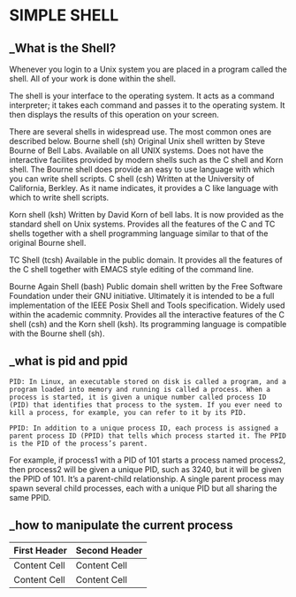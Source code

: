# SIMPLE SHELL

## _What is the Shell?
Whenever you login to a Unix system you are placed in a program called the shell. All of your work is done within the shell.

The shell is your interface to the operating system. It acts as a command interpreter; it takes each command and passes it to the operating system. It then displays the results of this operation on your screen.

There are several shells in widespread use. The most common ones are described below.
Bourne shell (sh)
Original Unix shell written by Steve Bourne of Bell Labs. Available on all UNIX systems. Does not have the interactive facilites provided by modern shells such as the C shell and Korn shell. The Bourne shell does provide an easy to use language with which you can write shell scripts.
C shell (csh)
Written at the University of California, Berkley. As it name indicates, it provides a C like language with which to write shell scripts.

Korn shell (ksh)
Written by David Korn of bell labs. It is now provided as the standard shell on Unix systems. Provides all the features of the C and TC shells together with a shell programming language similar to that of the original Bourne shell.

TC Shell (tcsh)
Available in the public domain. It provides all the features of the C shell together with EMACS style editing of the command line.

Bourne Again Shell (bash)
Public domain shell written by the Free Software Foundation under their GNU initiative. Ultimately it is intended to be a full implementation of the IEEE Posix Shell and Tools specification. Widely used within the academic commnity. Provides all the interactive features of the C shell (csh) and the Korn shell (ksh). Its programming language is compatible with the Bourne shell (sh).

## _what is pid and ppid

```PID: In Linux, an executable stored on disk is called a program, and a program loaded into memory and running is called a process. When a process is started, it is given a unique number called process ID (PID) that identifies that process to the system. If you ever need to kill a process, for example, you can refer to it by its PID.```

```PPID: In addition to a unique process ID, each process is assigned a parent process ID (PPID) that tells which process started it. The PPID is the PID of the process’s parent.```

For example, if process1 with a PID of 101 starts a process named process2, then process2 will be given a unique PID, such as 3240, but it will be given the PPID of 101. It’s a parent-child relationship. A single parent process may spawn several child processes, each with a unique PID but all sharing the same PPID.

## _how to manipulate the current process

| First Header  | Second Header |
| ------------- | ------------- |
| Content Cell  | Content Cell  |
| Content Cell  | Content Cell  |